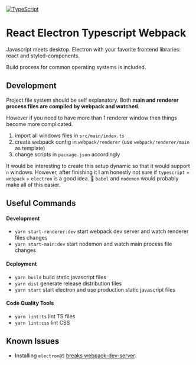 [![TypeScript](https://badges.frapsoft.com/typescript/version/typescript-next.svg?v=101)](https://www.typescriptlang.org/)

# React Electron Typescript Webpack

 Javascript meets desktop. Electron with your favorite frontend libraries: react and styled-components.
 
 Build process for common operating systems is included.
 
 ## Development
 
 Project file system should be self explanatory. Both **main and renderer process files are compiled by webpack and watched**.
 
 However if you need to have more than 1 renderer window then things become more complicated.
 
 1) import all windows files in `src/main/index.ts`
 2) create webpack config in `webpack/renderer` (use `webpack/renderer/main` as template)
 3) change scripts in `package.json` accordingly
 
 It would be interesting to create this setup dynamic so that it would support `n` windows. However, after finishing it I am honestly not sure if `typescript` + `webpack` + `electron` is a good idea. 🤔 `babel` and `nodemon` would probably make all of this easier.
 
 ## Useful Commands

 #### Development
 - `yarn start-renderer:dev` start webpack dev server and watch renderer files changes
 - `yarn start-main:dev` start nodemon and watch main process file changes

 #### Deployment
 - `yarn build` build static javascript files
 - `yarn dist` generate release distribution files
 - `yarn start` start electron and use production static javascript files

 #### Code Quality Tools
 - `yarn lint:ts` lint TS files
 - `yarn lint:css` lint CSS
 
 ## Known Issues 

  - Installing `electron@5` [breaks webpack-dev-server](https://github.com/electron/electron/issues/17208#event-2176872582).
